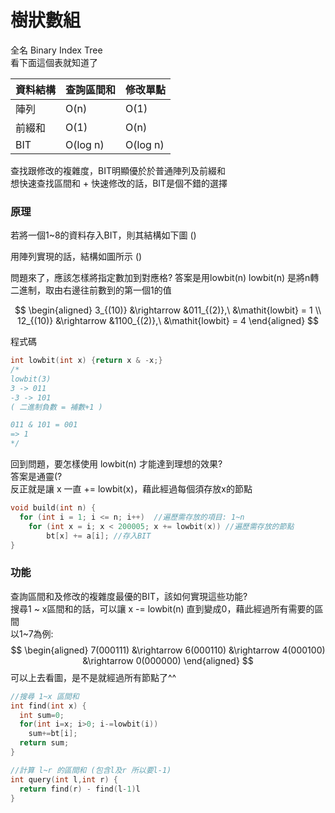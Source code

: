 # 樹狀數組
全名 Binary Index Tree  
看下面這個表就知道了

| 資料結構  | 查詢區間和         | 修改單點  |
| -------- | ----------------- | -------- |
| 陣列      |   O(n)           | O(1)     |
| 前綴和    |   O(1)           | O(n)     |
| BIT      |   O(log n)        | O(log n) |

查找跟修改的複雜度，BIT明顯優於於普通陣列及前綴和 <br>
想快速查找區間和 + 快速修改的話，BIT是個不錯的選擇

### 原理
若將一個1~8的資料存入BIT，則其結構如下圖
()

用陣列實現的話，結構如圖所示
()

問題來了，應該怎樣將指定數加到對應格?
答案是用lowbit(n)
lowbit(n) 是將n轉二進制，取由右邊往前數到的第一個1的值 <br>

$$
\begin{aligned}
3_{(10)}  &\rightarrow  &011_{(2)},\  &\mathit{lowbit} = 1 \\
12_{(10)} &\rightarrow  &1100_{(2)},\ &\mathit{lowbit} = 4
\end{aligned}
$$

程式碼<br>
``` cpp
int lowbit(int x) {return x & -x;}
/*
lowbit(3)
3 -> 011
-3 -> 101
( 二進制負數 = 補數+1 )

011 & 101 = 001
=> 1
*/
```

回到問題，要怎樣使用 lowbit(n) 才能達到理想的效果? <br>
答案是通靈(? <br>
反正就是讓 x 一直 += lowbit(x)，藉此經過每個須存放x的節點
``` cpp
void build(int n) {
  for (int i = 1; i <= n; i++)  //遍歷需存放的項目: 1~n
    for (int x = i; x < 200005; x += lowbit(x)) //遍歷需存放的節點
        bt[x] += a[i]; //存入BIT
}
```

### 功能
查詢區間和及修改的複雜度最優的BIT，該如何實現這些功能? <br>
搜尋1 ~ x區間和的話，可以讓 x -= lowbit(n) 直到變成0，藉此經過所有需要的區間 <br>
以1~7為例:
$$
\begin{aligned}
7(000111)  &\rightarrow  6(000110) &\rightarrow  4(000100) &\rightarrow  0(000000)
\end{aligned}
$$
可以上去看圖，是不是就經過所有節點了^^
``` cpp
//搜尋 1~x 區間和
int find(int x) {
  int sum=0;
  for(int i=x; i>0; i-=lowbit(i))
    sum+=bt[i];
  return sum;
}

//計算 l~r 的區間和 (包含l及r 所以要l-1)
int query(int l,int r) {
  return find(r) - find(l-1)l
}
```
